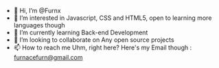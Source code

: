 - 👋 Hi, I’m @Furnx
- 👀 I’m interested in Javascript, CSS and HTML5, open to learning more languages though
- 🌱 I’m currently learning Back-end Development
- 💞️ I’m looking to collaborate on Any open source projects
- 📫 How to reach me Uhm, right here? Here's my Email though : furnacefurn@gmail.com

<!---
Furnx/Furnx is a ✨ special ✨ repository because its `README.md` (this file) appears on your GitHub profile.
You can click the Preview link to take a look at your changes.
--->
